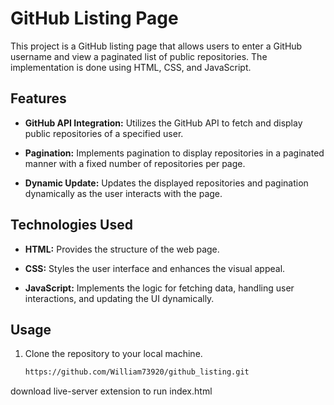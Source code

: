 # GitHub Listing Page

This project is a GitHub listing page that allows users to enter a GitHub username and view a paginated list of public repositories. The implementation is done using HTML, CSS, and JavaScript.

## Features

- **GitHub API Integration:** Utilizes the GitHub API to fetch and display public repositories of a specified user.

- **Pagination:** Implements pagination to display repositories in a paginated manner with a fixed number of repositories per page.

- **Dynamic Update:** Updates the displayed repositories and pagination dynamically as the user interacts with the page.

## Technologies Used

- **HTML:** Provides the structure of the web page.

- **CSS:** Styles the user interface and enhances the visual appeal.

- **JavaScript:** Implements the logic for fetching data, handling user interactions, and updating the UI dynamically.

## Usage

1. Clone the repository to your local machine.
   ```bash
   https://github.com/William73920/github_listing.git


download live-server extension to run index.html

